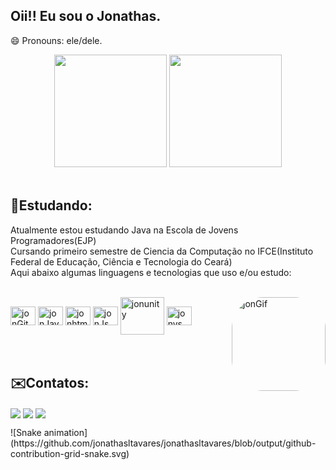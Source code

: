 ## Oii!! Eu sou o Jonathas.  
😄 Pronouns: ele/dele.

<div align="center">
  
  <img height="180em" src="https://github-readme-stats.vercel.app/api?username=jonathasltavares&show_icons=true&theme=dark&include_all_commits=true&count_private=true"/>
  <img height="180em" src="https://github-readme-stats.vercel.app/api/top-langs/?username=jonathasltavares&layout=compact&langs_count=7&theme=dark"/>
</div><br>

## <h aling="left"><strong>📘Estudando:</strong></h><br>
Atualmente estou estudando Java na Escola de Jovens Programadores(EJP)<br>
Cursando primeiro semestre de Ciencia da Computação no IFCE(Instituto Federal de Educação, Ciência e Tecnologia do Ceará)<br>
Aqui abaixo algumas linguagens e tecnologias que uso e/ou estudo:<br>
<div style="display: inline_block"><br>
    <img align="center" alt="jonGit" height="30" width="40" src="https://cdn.jsdelivr.net/gh/devicons/devicon/icons/git/git-original.svg" />
    <img align="center" alt="jonJava" height="30" width="40" src="https://cdn.jsdelivr.net/gh/devicons/devicon/icons/java/java-original.svg" />
    <img align="center" alt="jonhtml" height="30" width="40" src="https://cdn.jsdelivr.net/gh/devicons/devicon/icons/html5/html5-original.svg" />
    <img align="center" alt="jonJs" height="30" width="40" src="https://cdn.jsdelivr.net/gh/devicons/devicon/icons/javascript/javascript-original.svg" />
    <img align="center" alt="jonunity" height="60" width="70" src="https://cdn.jsdelivr.net/gh/devicons/devicon/icons/unity/unity-original-wordmark.svg" />
    <img align="center" alt="jonvs" height="30" width="40" src="https://cdn.jsdelivr.net/gh/devicons/devicon/icons/vscode/vscode-original.svg" /> 
    <img align="right" alt="jonGif" height="150" style="border-radius:50px;" src="https://cdn.discordapp.com/attachments/860278451890159647/931724711736528926/meugif.gif?width=676&height=676">                                                                                                                                          
  </div><br><br>
  
 ## <h aling="left"><strong>✉️Contatos:</strong></h><br>
  <a href="https://instagram.com/surrendo_" target="_blank"><img align="center" src="https://img.shields.io/badge/-Instagram-%23E4405F?style=for-the-badge&logo=instagram&logoColor=white" target="_blank"></a>
  <a href = "mailto:jonathasl.tavares@gmail.com"><img align="center" src="https://img.shields.io/badge/-Gmail-%23333?style=for-the-badge&logo=gmail&logoColor=white" target="_blank"></a>
  <a href="https://www.linkedin.com/in/jonathas-tavares-64b232205/" target="_blank"><img align="center" src="https://img.shields.io/badge/-LinkedIn-%230077B5?style=for-the-badge&logo=linkedin&logoColor=white" target="_blank"></a> 
<br>
<div> 
  ![Snake animation](https://github.com/jonathasltavares/jonathasltavares/blob/output/github-contribution-grid-snake.svg)
 </div>


